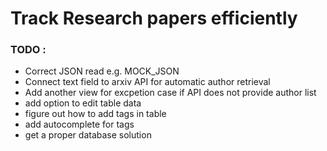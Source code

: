 # Track Research papers efficiently 

### TODO : 
- Correct JSON read e.g. MOCK_JSON
- Connect text field to arxiv API for automatic author retrieval 
- Add another view for excpetion case if API does not provide author list
- add option to edit table data 
- figure out how to add tags in table 
- add autocomplete for tags 
- get a proper database solution 
